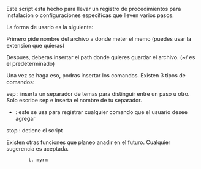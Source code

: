 Este script esta hecho para llevar un registro de procedimientos para 
instalacion o configuraciones especificas que lleven varios pasos.

La forma de usarlo es la siguiente:

Primero pide nombre del archivo a donde meter el memo (puedes usar la 
extension que quieras)

Despues, deberas insertar el path donde quieres guardar el archivo. (~/ 
es el predeterminado)

Una vez se haga eso, podras insertar los comandos.
Existen 3 tipos de comandos:

sep : inserta un separador de temas para distinguir entre un paso u otro.
Solo escribe sep e inserta el nombre de tu separador.

* : este se usa para registrar cualquier comando que el usuario desee agregar

stop : detiene el script


Existen otras funciones que planeo anadir en el futuro.
Cualquier sugerencia es aceptada.

			t. myrm 

